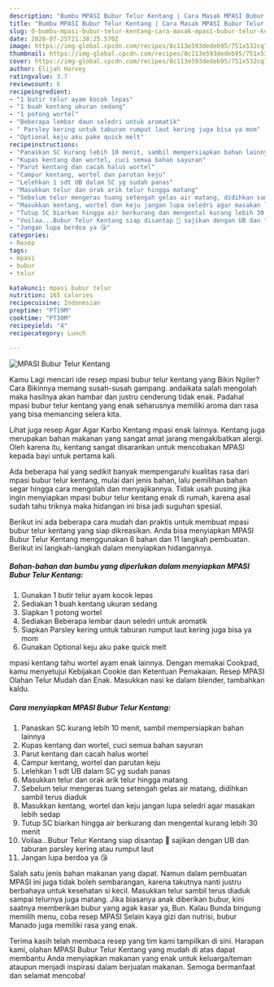 ```yaml
---
description: "Bumbu MPASI Bubur Telur Kentang | Cara Masak MPASI Bubur Telur Kentang Yang Menggugah Selera"
title: "Bumbu MPASI Bubur Telur Kentang | Cara Masak MPASI Bubur Telur Kentang Yang Menggugah Selera"
slug: 0-bumbu-mpasi-bubur-telur-kentang-cara-masak-mpasi-bubur-telur-kentang-yang-menggugah-selera
date: 2020-07-25T21:38:25.570Z
image: https://img-global.cpcdn.com/recipes/8c113e593dedeb95/751x532cq70/mpasi-bubur-telur-kentang-foto-resep-utama.jpg
thumbnail: https://img-global.cpcdn.com/recipes/8c113e593dedeb95/751x532cq70/mpasi-bubur-telur-kentang-foto-resep-utama.jpg
cover: https://img-global.cpcdn.com/recipes/8c113e593dedeb95/751x532cq70/mpasi-bubur-telur-kentang-foto-resep-utama.jpg
author: Elijah Harvey
ratingvalue: 3.7
reviewcount: 6
recipeingredient:
- "1 butir telur ayam kocok lepas"
- "1 buah kentang ukuran sedang"
- "1 potong wortel"
- "Beberapa lembar daun seledri untuk aromatik"
- " Parsley kering untuk taburan rumput laut kering juga bisa ya mom"
- "Optional keju aku pake quick melt"
recipeinstructions:
- "Panaskan SC kurang lebih 10 menit, sambil mempersiapkan bahan lainnya"
- "Kupas kentang dan wortel, cuci semua bahan sayuran"
- "Parut kentang dan cacah halus wortel"
- "Campur kentang, wortel dan parutan keju"
- "Lelehkan 1 sdt UB dalam SC yg sudah panas"
- "Masukkan telur dan orak arik telur hingga matang"
- "Sebelum telur mengeras tuang setengah gelas air matang, didihkan sambil terus diaduk"
- "Masukkan kentang, wortel dan keju jangan lupa seledri agar masakan lebih sedap"
- "Tutup SC biarkan hingga air berkurang dan mengental kurang lebih 30 menit"
- "Voilaa...Bubur Telur Kentang siap disantap 🤗 sajikan dengan UB dan taburan parsley kering atau rumput laut"
- "Jangan lupa berdoa ya 😘"
categories:
- Resep
tags:
- mpasi
- bubur
- telur

katakunci: mpasi bubur telur 
nutrition: 165 calories
recipecuisine: Indonesian
preptime: "PT19M"
cooktime: "PT30M"
recipeyield: "4"
recipecategory: Lunch

---
```



![MPASI Bubur Telur Kentang](https://img-global.cpcdn.com/recipes/8c113e593dedeb95/751x532cq70/mpasi-bubur-telur-kentang-foto-resep-utama.jpg)

Kamu Lagi mencari ide resep mpasi bubur telur kentang yang Bikin Ngiler? Cara Bikinnya memang susah-susah gampang. andaikata salah mengolah maka hasilnya akan hambar dan justru cenderung tidak enak. Padahal mpasi bubur telur kentang yang enak seharusnya memiliki aroma dan rasa yang bisa memancing selera kita.

Lihat juga resep Agar Agar Karbo Kentang mpasi enak lainnya. Kentang juga merupakan bahan makanan yang sangat amat jarang mengakibatkan alergi. Oleh karena itu, kentang sangat disarankan untuk mencobakan MPASI kepada bayi untuk pertama kali.

Ada beberapa hal yang sedikit banyak mempengaruhi kualitas rasa dari mpasi bubur telur kentang, mulai dari jenis bahan, lalu pemilihan bahan segar hingga cara mengolah dan menyajikannya. Tidak usah pusing jika ingin menyiapkan mpasi bubur telur kentang enak di rumah, karena asal sudah tahu triknya maka hidangan ini bisa jadi suguhan spesial.


Berikut ini ada beberapa cara mudah dan praktis untuk membuat mpasi bubur telur kentang yang siap dikreasikan. Anda bisa menyiapkan MPASI Bubur Telur Kentang menggunakan 6 bahan dan 11 langkah pembuatan. Berikut ini langkah-langkah dalam menyiapkan hidangannya.

<!--inarticleads1-->

##### Bahan-bahan dan bumbu yang diperlukan dalam menyiapkan MPASI Bubur Telur Kentang:

1. Gunakan 1 butir telur ayam kocok lepas
1. Sediakan 1 buah kentang ukuran sedang
1. Siapkan 1 potong wortel
1. Sediakan Beberapa lembar daun seledri untuk aromatik
1. Siapkan  Parsley kering untuk taburan rumput laut kering juga bisa ya mom
1. Gunakan Optional keju aku pake quick melt


mpasi kentang tahu wortel ayam enak lainnya. Dengan memakai Cookpad, kamu menyetujui Kebijakan Cookie dan Ketentuan Pemakaian. Resep MPASI Olahan Telur Mudah dan Enak. Masukkan nasi ke dalam blender, tambahkan kaldu. 

<!--inarticleads2-->

##### Cara menyiapkan MPASI Bubur Telur Kentang:

1. Panaskan SC kurang lebih 10 menit, sambil mempersiapkan bahan lainnya
1. Kupas kentang dan wortel, cuci semua bahan sayuran
1. Parut kentang dan cacah halus wortel
1. Campur kentang, wortel dan parutan keju
1. Lelehkan 1 sdt UB dalam SC yg sudah panas
1. Masukkan telur dan orak arik telur hingga matang
1. Sebelum telur mengeras tuang setengah gelas air matang, didihkan sambil terus diaduk
1. Masukkan kentang, wortel dan keju jangan lupa seledri agar masakan lebih sedap
1. Tutup SC biarkan hingga air berkurang dan mengental kurang lebih 30 menit
1. Voilaa...Bubur Telur Kentang siap disantap 🤗 sajikan dengan UB dan taburan parsley kering atau rumput laut
1. Jangan lupa berdoa ya 😘


Salah satu jenis bahan makanan yang dapat. Namun dalam pembuatan MPASI ini juga tidak boleh sembarangan, karena takutnya nanti justru berbahaya untuk kesehatan si kecil. Masukkan telur sambil terus diaduk sampai telurnya juga matang. Jika biasanya anak diberikan bubur, kini saatnya memberikan bubur yang agak kasar ya, Bun. Kalau Bunda bingung memilih menu, coba resep MPASI Selain kaya gizi dan nutrisi, bubur Manado juga memiliki rasa yang enak. 

Terima kasih telah membaca resep yang tim kami tampilkan di sini. Harapan kami, olahan MPASI Bubur Telur Kentang yang mudah di atas dapat membantu Anda menyiapkan makanan yang enak untuk keluarga/teman ataupun menjadi inspirasi dalam berjualan makanan. Semoga bermanfaat dan selamat mencoba!
